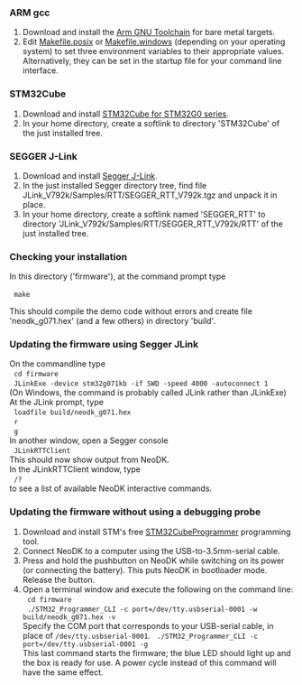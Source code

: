 ### ARM gcc
1. Download and install the [Arm GNU Toolchain](https://developer.arm.com/Tools%20and%20Software/GNU%20Toolchain) for bare metal targets.
2. Edit [Makefile.posix](toolchain/gcc/Makefile.posix) or [Makefile.windows](toolchain/gcc/Makefile.windows) (depending on your operating system) to set three environment variables to their appropriate values. Alternatively, they can be set in the startup file for your command line interface.

### STM32Cube
1. Download and install [STM32Cube for STM32G0 series](https://www.st.com/en/embedded-software/stm32cubeg0.html).
2. In your home directory, create a softlink to directory 'STM32Cube' of the just installed tree.

### SEGGER J-Link
1. Download and install [Segger J-Link](https://www.segger.com/downloads/jlink/).
2. In the just installed Segger directory tree, find file JLink_V792k/Samples/RTT/SEGGER_RTT_V792k.tgz and unpack it in place.
3. In your home directory, create a softlink named 'SEGGER_RTT' to directory 'JLink_V792k/Samples/RTT/SEGGER_RTT_V792k/RTT' of the just installed tree.

### Checking your installation
In this directory ('firmware'), at the command prompt type

&nbsp;&nbsp;`make`

This should compile the demo code without errors and create file 'neodk_g071.hex' (and a few others) in directory 'build'.

### Updating the firmware using Segger JLink
On the commandline type<br/>
&nbsp;&nbsp;`cd firmware`<br/>
&nbsp;&nbsp;`JLinkExe -device stm32g071kb -if SWD -speed 4000 -autoconnect 1`<br>
(On Windows, the command is probably called JLink rather than JLinkExe)<br>
At the JLink prompt, type<br>
&nbsp;&nbsp;`loadfile build/neodk_g071.hex`<br>
&nbsp;&nbsp;`r`<br>
&nbsp;&nbsp;`g`<br>
In another window, open a Segger console<br>
&nbsp;&nbsp;`JLinkRTTClient`<br>
This should now show output from NeoDK.<br>
In the JLinkRTTClient window, type<br>
&nbsp;&nbsp;`/?`<br>
to see a list of available NeoDK interactive commands.

### Updating the firmware without using a debugging probe
1. Download and install STM's free [STM32CubeProgrammer](https://www.st.com/en/development-tools/stm32cubeprog.html) programming tool.
2. Connect NeoDK to a computer using the USB-to-3.5mm-serial cable.
3. Press and hold the pushbutton on NeoDK while switching on its power (or connecting the battery). This puts NeoDK in bootloader mode. Release the button.
4. Open a terminal window and execute the following on the command line:<br/>
&nbsp;&nbsp;`cd firmware`<br/>
&nbsp;&nbsp;`./STM32_Programmer_CLI -c port=/dev/tty.usbserial-0001 -w build/neodk_g071.hex -v`<br/>
Specify the COM port that corresponds to your USB-serial cable, in place of `/dev/tty.usbserial-0001`.
&nbsp;&nbsp;`./STM32_Programmer_CLI -c port=/dev/tty.usbserial-0001 -g`<br/>
This last command starts the firmware; the blue LED should light up and the box is ready for use. A power cycle instead of this command will have the same effect.
